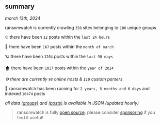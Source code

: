 
## summary
_march 13th, 2024_

ransomwatch is currently crawling `350` sites belonging to `180` unique groups

⏲ there have been `12` posts within the `last 24 hours`

🦈 there have been `167` posts within the `month of march`

🪐 there have been `1204` posts within the `last 90 days`

🏚 there have been `1017` posts within the `year of 2024`

_⚙️ there are currently `98` online hosts & `110` custom parsers._

🦕 ransomwatch has been running for `2 years, 6 months and 6 days` and indexed `10474` posts

_all data  [(groups)](http://ransomwhat.telemetry.ltd/groups) and [(posts)](http://ransomwhat.telemetry.ltd/posts) is available in JSON (updated hourly)_

> ransomwatch is fully [open source](https://github.com/joshhighet/ransomwatch#ransomwatch--). please consider [sponsoring](https://github.com/sponsors/joshhighet) if you find it useful!
